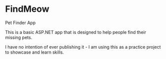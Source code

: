 # FindMeow
Pet Finder App

This is a basic ASP.NET app that is designed to help people find their missing pets.

I have no intention of ever publishing it - I am using this as a practice project to showcase and learn skills.


